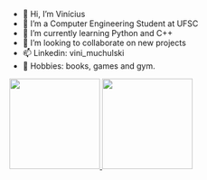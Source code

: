 - 👋 Hi, I’m Vinícius
- 👀 I’m a Computer Engineering Student at UFSC 
- 🌱 I’m currently learning Python and C++
- 💞️ I’m looking to collaborate on new projects 
- 📫 Linkedin: vini_muchulski 
- 🎯 Hobbies: books, games and gym.

<!---
vini-muchulski/vini-muchulski is a ✨ special ✨ repository because its `README.md` (this file) appears on your GitHub profile.
You can click the Preview link to take a look at your changes.
--->
<div>
  <align="center">
  <a href="https://https://github.com/vini-muchulski">
  <img height="160em" src="https://github-readme-stats.vercel.app/api?username=vini-muchulski&show_icons=true&theme=gotham&include_all_commits=true&count_private=true"/>
  <img height="160em" src="https://github-readme-stats.vercel.app/api/top-langs/?username=vini-muchulski&layout=compact&langs_count=7&theme=gotham"/>
</div>

